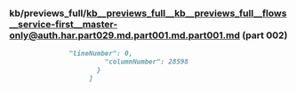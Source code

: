 ### kb/previews_full/kb__previews_full__kb__previews_full__flows__service-first__master-only@auth.har.part029.md.part001.md.part001.md (part 002)

```md
               "lineNumber": 0,
                        "columnNumber": 28598
                      }
                    ]
```

```
